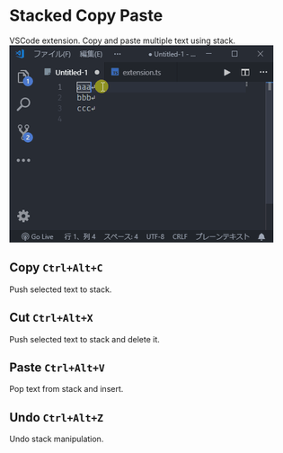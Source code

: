 # Stacked Copy Paste
VSCode extension. Copy and paste multiple text using stack.
![](./README_ASSETS/000.gif)
## Copy `Ctrl+Alt+C`
Push selected text to stack.
## Cut `Ctrl+Alt+X`
Push selected text to stack and delete it.
## Paste `Ctrl+Alt+V`
Pop text from stack and insert.
## Undo `Ctrl+Alt+Z`
Undo stack manipulation.
